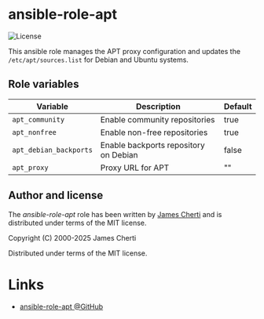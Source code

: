 # ansible-role-apt
![License](https://img.shields.io/github/license/jamescherti/ansible-role-apt)

This ansible role manages the APT proxy configuration and updates the `/etc/apt/sources.list` for Debian and Ubuntu systems.

## Role variables

| Variable                     | Description                           | Default                              |
|------------------------------|---------------------------------------|--------------------------------------|
| `apt_community`              | Enable community repositories         | true                                 |
| `apt_nonfree`                | Enable non-free repositories          | true                                 |
| `apt_debian_backports`       | Enable backports repository on Debian | false                                |
| `apt_proxy`                  | Proxy URL for APT                     | ""                                   |

## Author and license

The *ansible-role-apt* role has been written by [James Cherti](https://www.jamescherti.com/) and is distributed under terms of the MIT license.

Copyright (C) 2000-2025 James Cherti

Distributed under terms of the MIT license.

# Links

- [ansible-role-apt @GitHub](https://github.com/jamescherti/ansible-role-apt)

